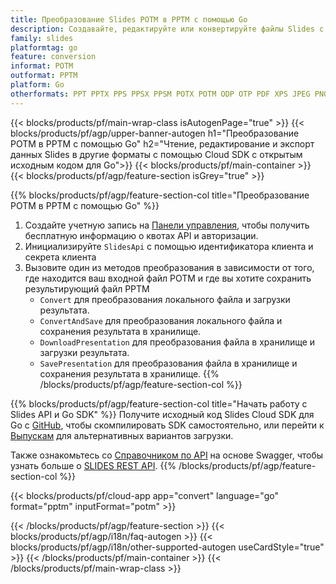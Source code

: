 ```yaml
---
title: Преобразование Slides POTM в PPTM с помощью Go
description: Создавайте, редактируйте или конвертируйте файлы Slides с помощью REST API и Go SDK с открытым исходным кодом
family: slides
platformtag: go
feature: conversion
informat: POTM
outformat: PPTM
platform: Go
otherformats: PPT PPTX PPS PPSX PPSM POTX POTM ODP OTP PDF XPS JPEG PNG BMP TIFF SVG HTML SWF HTML5 GIF XAML MPEG4
---
```


{{< blocks/products/pf/main-wrap-class isAutogenPage="true" >}}
{{< blocks/products/pf/agp/upper-banner-autogen h1="Преобразование POTM в PPTM с помощью Go" h2="Чтение, редактирование и экспорт данных Slides в другие форматы с помощью Cloud SDK с открытым исходным кодом для Go">}}
{{< blocks/products/pf/main-container >}}
{{< blocks/products/pf/agp/feature-section isGrey="true" >}}

{{% blocks/products/pf/agp/feature-section-col title="Преобразование POTM в PPTM с помощью Go" %}}
1. Создайте учетную запись на <a href="https://dashboard.aspose.cloud/">Панели управления</a>, чтобы получить бесплатную информацию о квотах API и авторизации.
1. Инициализируйте ```SlidesApi``` с помощью идентификатора клиента и секрета клиента
1. Вызовите один из методов преобразования в зависимости от того, где находится ваш входной файл POTM и где вы хотите сохранить результирующий файл PPTM
    - ```Convert``` для преобразования локального файла и загрузки результата.
    - ```ConvertAndSave``` для преобразования локального файла и сохранения результата в хранилище.
    - ```DownloadPresentation``` для преобразования файла в хранилище и загрузки результата.
    - ```SavePresentation``` для преобразования файла в хранилище и сохранения результата в хранилище.
{{% /blocks/products/pf/agp/feature-section-col %}}

{{% blocks/products/pf/agp/feature-section-col title="Начать работу с Slides API и Go SDK" %}}
Получите исходный код Slides Cloud SDK для Go с [GitHub](https://github.com/aspose-slides-cloud/aspose-slides-cloud-go), чтобы скомпилировать SDK самостоятельно, или перейти к [Выпускам](https://releases.aspose.cloud/) для альтернативных вариантов загрузки.

Также ознакомьтесь со [Справочником по API](https://apireference.aspose.cloud/slides/) на основе Swagger, чтобы узнать больше о [SLIDES REST API](https://products.aspose.cloud/slides/curl/).
{{% /blocks/products/pf/agp/feature-section-col %}}

{{< blocks/products/pf/cloud-app app="convert" language="go" format="pptm" inputFormat="potm" >}}

{{< /blocks/products/pf/agp/feature-section >}}
{{< blocks/products/pf/agp/i18n/faq-autogen >}}
{{< blocks/products/pf/agp/i18n/other-supported-autogen useCardStyle="true" >}}
{{< /blocks/products/pf/main-container >}}
{{< /blocks/products/pf/main-wrap-class >}}